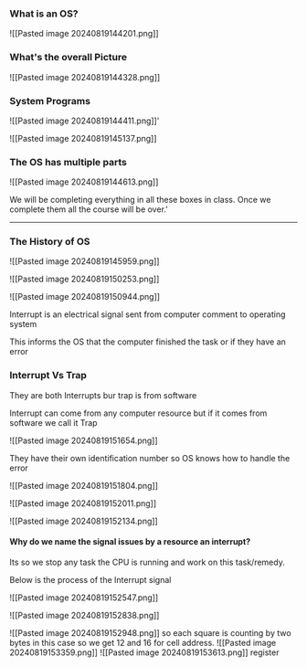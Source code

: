 
### What is an OS?

![[Pasted image 20240819144201.png]]


### What's the overall Picture

![[Pasted image 20240819144328.png]]



### System Programs

![[Pasted image 20240819144411.png]]'





![[Pasted image 20240819145137.png]]
### The OS has multiple parts 

![[Pasted image 20240819144613.png]]


We will be completing everything in all these boxes in class. Once we complete them all the course will be over.'


---


### The History of OS

![[Pasted image 20240819145959.png]]

![[Pasted image 20240819150253.png]]

![[Pasted image 20240819150944.png]]


Interrupt is an electrical signal sent from computer comment to operating system

This informs the OS that the computer finished the task or if they have an error 

### Interrupt Vs Trap 

They are both Interrupts bur trap is from software

Interrupt can come from any computer resource but if it comes from software we call it Trap 


![[Pasted image 20240819151654.png]]


They have their own identification number so OS knows how to handle the error


![[Pasted image 20240819151804.png]]

![[Pasted image 20240819152011.png]]

![[Pasted image 20240819152134.png]]


#### Why do we name the signal issues by a resource an **interrupt**?

Its so we stop any task the CPU is running and work on this task/remedy.


Below is the process of the Interrupt signal

![[Pasted image 20240819152547.png]]






![[Pasted image 20240819152838.png]]

![[Pasted image 20240819152948.png]]
so each square is counting by two bytes in this case 
so we get 12 and 16 for cell address.
![[Pasted image 20240819153359.png]]
![[Pasted image 20240819153613.png]]
register
